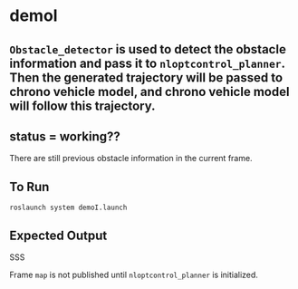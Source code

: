 # demoI

## `Obstacle_detector` is used to detect the obstacle information and pass it to `nloptcontrol_planner`. Then the generated trajectory will be passed to chrono vehicle model, and chrono vehicle model will follow this trajectory. 

## status = working??
There are still previous obstacle information in the current frame.  

## To Run
```
roslaunch system demoI.launch
```

## Expected Output
SSS

Frame `map` is not published until `nloptcontrol_planner` is initialized.
